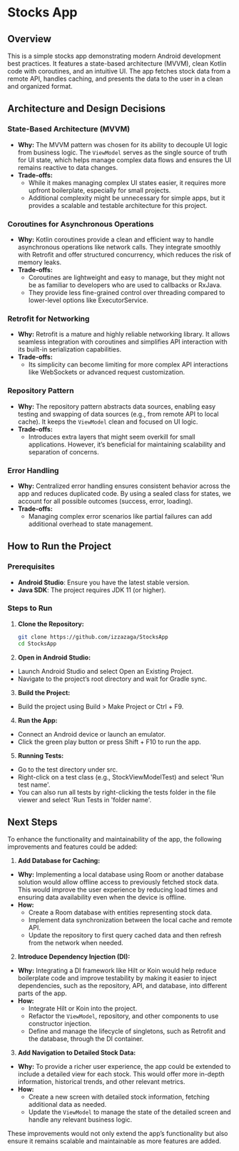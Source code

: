 # Stocks App

## Overview

This is a simple stocks app demonstrating modern Android development best practices. It features a state-based architecture (MVVM), clean Kotlin code with coroutines, and an intuitive UI. The app fetches stock data from a remote API, handles caching, and presents the data to the user in a clean and organized format.

## Architecture and Design Decisions

### State-Based Architecture (MVVM)
- **Why:** The MVVM pattern was chosen for its ability to decouple UI logic from business logic. The `ViewModel` serves as the single source of truth for UI state, which helps manage complex data flows and ensures the UI remains reactive to data changes.
- **Trade-offs:**
    - While it makes managing complex UI states easier, it requires more upfront boilerplate, especially for small projects.
    - Additional complexity might be unnecessary for simple apps, but it provides a scalable and testable architecture for this project.

### Coroutines for Asynchronous Operations
- **Why:** Kotlin coroutines provide a clean and efficient way to handle asynchronous operations like network calls. They integrate smoothly with Retrofit and offer structured concurrency, which reduces the risk of memory leaks.
- **Trade-offs:**
    - Coroutines are lightweight and easy to manage, but they might not be as familiar to developers who are used to callbacks or RxJava.
    - They provide less fine-grained control over threading compared to lower-level options like ExecutorService.

### Retrofit for Networking
- **Why:** Retrofit is a mature and highly reliable networking library. It allows seamless integration with coroutines and simplifies API interaction with its built-in serialization capabilities.
- **Trade-offs:**
    - Its simplicity can become limiting for more complex API interactions like WebSockets or advanced request customization.

### Repository Pattern
- **Why:** The repository pattern abstracts data sources, enabling easy testing and swapping of data sources (e.g., from remote API to local cache). It keeps the `ViewModel` clean and focused on UI logic.
- **Trade-offs:**
    - Introduces extra layers that might seem overkill for small applications. However, it’s beneficial for maintaining scalability and separation of concerns.

### Error Handling
- **Why:** Centralized error handling ensures consistent behavior across the app and reduces duplicated code. By using a sealed class for states, we account for all possible outcomes (success, error, loading).
- **Trade-offs:**
    - Managing complex error scenarios like partial failures can add additional overhead to state management.

## How to Run the Project

### Prerequisites
- **Android Studio**: Ensure you have the latest stable version.
- **Java SDK**: The project requires JDK 11 (or higher).

### Steps to Run
1. **Clone the Repository:**
   ```bash
   git clone https://github.com/izzazaga/StocksApp
   cd StocksApp
   ```
2. **Open in Android Studio:**
- Launch Android Studio and select Open an Existing Project.
- Navigate to the project’s root directory and wait for Gradle sync.

3. **Build the Project:**
- Build the project using Build > Make Project or Ctrl + F9.

4. **Run the App:**
- Connect an Android device or launch an emulator.
- Click the green play button or press Shift + F10 to run the app.

5. **Running Tests:**
- Go to the test directory under src.
- Right-click on a test class (e.g., StockViewModelTest) and select 'Run test name'.
- You can also run all tests by right-clicking the tests folder in the file viewer and select 'Run Tests in 'folder name'.

## Next Steps

To enhance the functionality and maintainability of the app, the following improvements and features could be added:

1. **Add Database for Caching:**
  - **Why:** Implementing a local database using Room or another database solution would allow offline access to previously fetched stock data. This would improve the user experience by reducing load times and ensuring data availability even when the device is offline.
  - **How:**
    - Create a Room database with entities representing stock data.
    - Implement data synchronization between the local cache and remote API.
    - Update the repository to first query cached data and then refresh from the network when needed.

2. **Introduce Dependency Injection (DI):**
  - **Why:** Integrating a DI framework like Hilt or Koin would help reduce boilerplate code and improve testability by making it easier to inject dependencies, such as the repository, API, and database, into different parts of the app.
  - **How:**
    - Integrate Hilt or Koin into the project.
    - Refactor the `ViewModel`, repository, and other components to use constructor injection.
    - Define and manage the lifecycle of singletons, such as Retrofit and the database, through the DI container.

3. **Add Navigation to Detailed Stock Data:**
  - **Why:** To provide a richer user experience, the app could be extended to include a detailed view for each stock. This would offer more in-depth information, historical trends, and other relevant metrics.
  - **How:**
    - Create a new screen with detailed stock information, fetching additional data as needed.
    - Update the `ViewModel` to manage the state of the detailed screen and handle any relevant business logic.

These improvements would not only extend the app’s functionality but also ensure it remains scalable and maintainable as more features are added.
